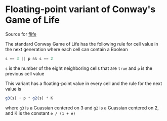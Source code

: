 # Floating-point variant of Conway's Game of Life

Source for [flife][1]

The standard Conway Game of Life has the following rule for cell value in the next generation where each cell can contain a Boolean

```js
s == 3 || p && s == 2
```

 `s` is the number of the eight neighboring cells that are `true` and `p` is the previous cell value

This variant has a floating-point value in every cell and the rule for the next value is

```js
g3(s) + p * g2(s) * K
```

where `g3` is a Guassian centered on 3 and `g2` is a Guassian centered on 2, and K is the constant `e / (1 + e)`

[1]: https://eobrain.github.io/flife/
